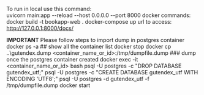 To run in local use this command:   
    uvicorn main:app --reload --host 0.0.0.0 --port 8000
docker commands:
    docker build -t bookapp-web .
    docker-compose up
url to access:
    http://127.0.0.1:8000/docs/

**IMPORTANT**
    Please follow steps to import dump in postgres container
        docker ps -a ## show all the container list
        docker stop <fast-api container-id>
        docker cp ..\gutendex.dump <container_name_or_id>:/tmp/dumpfile.dump ### dump once the postgres container created
        docker exec -it <container_name_or_id> bash
        psql -U postgres -c "DROP DATABASE gutendex_utf;"
        psql -U postgres -c "CREATE DATABASE gutendex_utf WITH ENCODING 'UTF8';" 
        psql -U postgres -d gutendex_utf -f /tmp/dumpfile.dump
        docker start <fast-api container-id>


